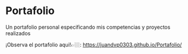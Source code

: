 # Portafolio
Un portafolio personal especificando mis competencias y proyectos realizados

¡Observa el portafolio aqui!👉🏼: https://juandvp0303.github.io/Portafolio/ 
